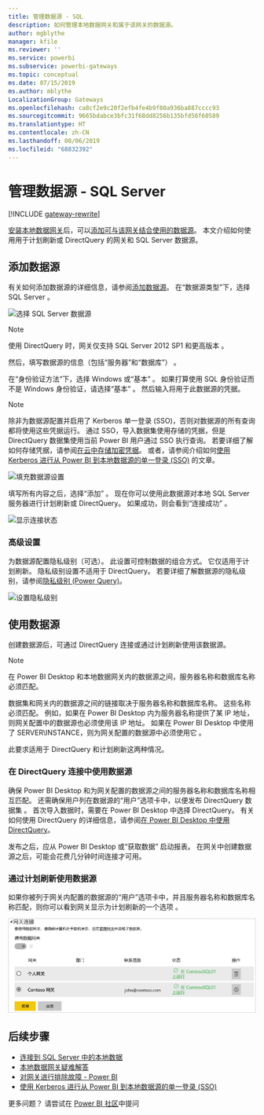 ```yaml
---
title: 管理数据源 - SQL
description: 如何管理本地数据网关和属于该网关的数据源。
author: mgblythe
manager: kfile
ms.reviewer: ''
ms.service: powerbi
ms.subservice: powerbi-gateways
ms.topic: conceptual
ms.date: 07/15/2019
ms.author: mblythe
LocalizationGroup: Gateways
ms.openlocfilehash: ca8cf2e9c20f2efb4fe4b9f80a936ba887cccc93
ms.sourcegitcommit: 9665bdabce3bfc31f68dd8256b135bfd56f60589
ms.translationtype: HT
ms.contentlocale: zh-CN
ms.lasthandoff: 08/06/2019
ms.locfileid: "68832392"
---
```

# <a name="manage-your-data-source---sql-server"></a>管理数据源 - SQL Server

[!INCLUDE [gateway-rewrite](includes/gateway-rewrite.md)]

[安装本地数据网关](/data-integration/gateway/service-gateway-install)后，可以[添加可与该网关结合使用的数据源](service-gateway-data-sources.md#add-a-data-source)。 本文介绍如何使用用于计划刷新或 DirectQuery 的网关和 SQL Server 数据源。

## <a name="add-a-data-source"></a>添加数据源

有关如何添加数据源的详细信息，请参阅[添加数据源](service-gateway-data-sources.md#add-a-data-source)。 在“数据源类型”下，选择 SQL Server   。

![选择 SQL Server 数据源](media/service-gateway-enterprise-manage-sql/datasourcesettings2.png)

> [!NOTE]
> 使用 DirectQuery 时，网关仅支持 SQL Server 2012 SP1 和更高版本  。

然后，填写数据源的信息（包括“服务器”和“数据库”）   。 

在“身份验证方法”下，选择 Windows 或“基本”    。 如果打算使用 SQL 身份验证而不是 Windows 身份验证，请选择“基本”  。 然后输入将用于此数据源的凭据。

> [!NOTE]
> 除非为数据源配置并启用了 Kerberos 单一登录 (SSO)，否则对数据源的所有查询都将使用这些凭据运行。 通过 SSO，导入数据集使用存储的凭据，但是 DirectQuery 数据集使用当前 Power BI 用户通过 SSO 执行查询。 若要详细了解如何存储凭据，请参阅[在云中存储加密凭据](service-gateway-data-sources.md#store-encrypted-credentials-in-the-cloud)。 或者，请参阅介绍如何[使用 Kerberos 进行从 Power BI 到本地数据源的单一登录 (SSO)](service-gateway-sso-kerberos.md) 的文章。

![填充数据源设置](media/service-gateway-enterprise-manage-sql/datasourcesettings3.png)

填写所有内容之后，选择“添加”  。 现在你可以使用此数据源对本地 SQL Server 服务器进行计划刷新或 DirectQuery。 如果成功，则会看到“连接成功”  。

![显示连接状态](media/service-gateway-enterprise-manage-sql/datasourcesettings4.png)

### <a name="advanced-settings"></a>高级设置

为数据源配置隐私级别（可选）。 此设置可控制数据的组合方式。 它仅适用于计划刷新。 隐私级别设置不适用于 DirectQuery。 若要详细了解数据源的隐私级别，请参阅[隐私级别 (Power Query)](https://support.office.com/article/Privacy-levels-Power-Query-CC3EDE4D-359E-4B28-BC72-9BEE7900B540)。

![设置隐私级别](media/service-gateway-enterprise-manage-sql/datasourcesettings9.png)

## <a name="use-the-data-source"></a>使用数据源

创建数据源后，可通过 DirectQuery 连接或通过计划刷新使用该数据源。

> [!NOTE]
> 在 Power BI Desktop 和本地数据网关内的数据源之间，服务器名称和数据库名称必须匹配。

数据集和网关内的数据源之间的链接取决于服务器名称和数据库名称。 这些名称必须匹配。 例如，如果在 Power BI Desktop 内为服务器名称提供了某 IP 地址，则网关配置中的数据源也必须使用该 IP 地址。 如果在 Power BI Desktop 中使用了 SERVER\INSTANCE，则为网关配置的数据源中必须使用它  。

此要求适用于 DirectQuery 和计划刷新这两种情况。

### <a name="use-the-data-source-with-directquery-connections"></a>在 DirectQuery 连接中使用数据源

确保 Power BI Desktop 和为网关配置的数据源之间的服务器名称和数据库名称相互匹配。 还需确保用户列在数据源的“用户”选项卡中，以便发布 DirectQuery 数据集  。 首次导入数据时，需要在 Power BI Desktop 中选择 DirectQuery。 有关如何使用 DirectQuery 的详细信息，请参阅[在 Power BI Desktop 中使用 DirectQuery](desktop-use-directquery.md)。

发布之后，应从 Power BI Desktop 或“获取数据”  启动报表。 在网关中创建数据源之后，可能会花费几分钟时间连接才可用。

### <a name="use-the-data-source-with-scheduled-refresh"></a>通过计划刷新使用数据源

如果你被列于网关内配置的数据源的“用户”选项卡中，并且服务器名称和数据库名称匹配，则你可以看到网关显示为计划刷新的一个选项  。

![显示用户](media/service-gateway-enterprise-manage-sql/powerbi-gateway-enterprise-schedule-refresh.png)

## <a name="next-steps"></a>后续步骤

* [连接到 SQL Server 中的本地数据](service-gateway-sql-tutorial.md)
* [本地数据网关疑难解答](/data-integration/gateway/service-gateway-tshoot)
* [对网关进行排除故障 - Power BI](service-gateway-onprem-tshoot.md)
* [使用 Kerberos 进行从 Power BI 到本地数据源的单一登录 (SSO)](service-gateway-sso-kerberos.md)

更多问题？ 请尝试在 [Power BI 社区](http://community.powerbi.com/)中提问

